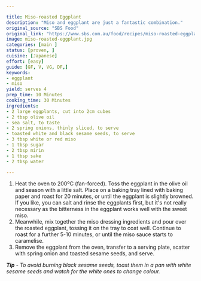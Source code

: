 ```yaml
---

title: Miso-roasted Eggplant
description: "Miso and eggplant are just a fantastic combination."
original_source: "SBS Food"
original_link: "https://www.sbs.com.au/food/recipes/miso-roasted-eggplant"
image: miso-roasted-eggplant.jpg
categories: [main ]
status: [proven, ]
cuisine: [Japanese]
effort: [easy]
guide: [GF, V, VG, DF,]
keywords:
- eggplant
- miso
yield: serves 4
prep_time: 10 Minutes
cooking_time: 30 Minutes
ingredients:
- 2 large eggplants, cut into 2cm cubes
- 2 tbsp olive oil
- sea salt, to taste
- 2 spring onions, thinly sliced, to serve
- toasted white and black sesame seeds, to serve             
- 3 tbsp white or red miso
- 1 tbsp sugar
- 2 tbsp mirin
- 1 tbsp sake
- 2 tbsp water

---
```


1. Heat the oven to 200ºC (fan-forced). Toss the eggplant in the olive oil and season with a little salt. Place on a baking tray lined with baking paper and roast for 20 minutes, or until the eggplant is slightly browned. If you like, you can salt and rinse the eggplants first, but it's not really necessary as the bitterness in the eggplant works well with the sweet miso.
2. Meanwhile, mix together the miso dressing ingredients and pour over the roasted eggplant, tossing it on the tray to coat well. Continue to roast for a further 5-10 minutes, or until the miso sauce starts to caramelise.
3. Remove the eggplant from the oven, transfer to a serving plate, scatter with spring onion and toasted sesame seeds, and serve.

***Tip** - To avoid burning black sesame seeds, toast them in a pan with white sesame seeds and watch for the white ones to change colour.*
